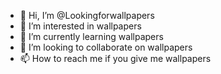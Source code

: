 - 👋 Hi, I’m @Lookingforwallpapers
- 👀 I’m interested in wallpapers
- 🌱 I’m currently learning wallpapers
- 💞️ I’m looking to collaborate on wallpapers
- 📫 How to reach me if you give me wallpapers

<!---
Lookingforwallpapers/Lookingforwallpapers is a ✨ special ✨ repository because its `README.md` (this file) appears on your GitHub profile.
You can click the Preview link to take a look at your changes.
--->
